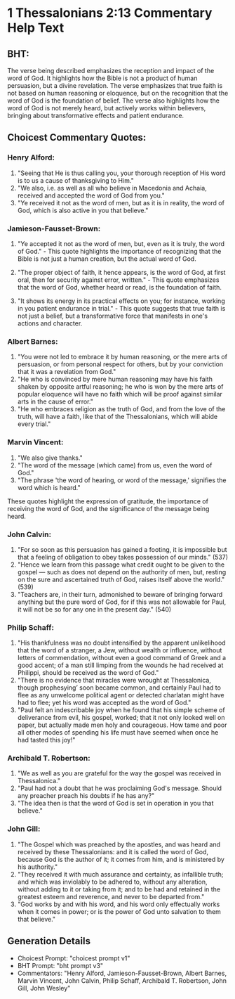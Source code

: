 # 1 Thessalonians 2:13 Commentary Help Text

## BHT:
The verse being described emphasizes the reception and impact of the word of God. It highlights how the Bible is not a product of human persuasion, but a divine revelation. The verse emphasizes that true faith is not based on human reasoning or eloquence, but on the recognition that the word of God is the foundation of belief. The verse also highlights how the word of God is not merely heard, but actively works within believers, bringing about transformative effects and patient endurance.

## Choicest Commentary Quotes:
### Henry Alford:
1. "Seeing that He is thus calling you, your thorough reception of His word is to us a cause of thanksgiving to Him." 
2. "We also, i.e. as well as all who believe in Macedonia and Achaia, received and accepted the word of God from you." 
3. "Ye received it not as the word of men, but as it is in reality, the word of God, which is also active in you that believe."

### Jamieson-Fausset-Brown:
1. "Ye accepted it not as the word of men, but, even as it is truly, the word of God." - This quote highlights the importance of recognizing that the Bible is not just a human creation, but the actual word of God.

2. "The proper object of faith, it hence appears, is the word of God, at first oral, then for security against error, written." - This quote emphasizes that the word of God, whether heard or read, is the foundation of faith.

3. "It shows its energy in its practical effects on you; for instance, working in you patient endurance in trial." - This quote suggests that true faith is not just a belief, but a transformative force that manifests in one's actions and character.

### Albert Barnes:
1. "You were not led to embrace it by human reasoning, or the mere arts of persuasion, or from personal respect for others, but by your conviction that it was a revelation from God."
2. "He who is convinced by mere human reasoning may have his faith shaken by opposite artful reasoning; he who is won by the mere arts of popular eloquence will have no faith which will be proof against similar arts in the cause of error."
3. "He who embraces religion as the truth of God, and from the love of the truth, will have a faith, like that of the Thessalonians, which will abide every trial."

### Marvin Vincent:
1. "We also give thanks." 
2. "The word of the message (which came) from us, even the word of God."
3. "The phrase 'the word of hearing, or word of the message,' signifies the word which is heard."

These quotes highlight the expression of gratitude, the importance of receiving the word of God, and the significance of the message being heard.

### John Calvin:
1. "For so soon as this persuasion has gained a footing, it is impossible but that a feeling of obligation to obey takes possession of our minds." (537)
2. "Hence we learn from this passage what credit ought to be given to the gospel — such as does not depend on the authority of men, but, resting on the sure and ascertained truth of God, raises itself above the world." (539)
3. "Teachers are, in their turn, admonished to beware of bringing forward anything but the pure word of God, for if this was not allowable for Paul, it will not be so for any one in the present day." (540)

### Philip Schaff:
1. "His thankfulness was no doubt intensified by the apparent unlikelihood that the word of a stranger, a Jew, without wealth or influence, without letters of commendation, without even a good command of Greek and a good accent; of a man still limping from the wounds he had received at Philippi, should be received as the word of God."
2. "There is no evidence that miracles were wrought at Thessalonica, though prophesying’ soon became common, and certainly Paul had to flee as any unwelcome political agent or detected charlatan might have had to flee; yet his word was accepted as the word of God."
3. "Paul felt an indescribable joy when he found that his simple scheme of deliverance from evil, his gospel, worked; that it not only looked well on paper, but actually made men holy and courageous. How tame and poor all other modes of spending his life must have seemed when once he had tasted this joy!"

### Archibald T. Robertson:
1. "We as well as you are grateful for the way the gospel was received in Thessalonica." 
2. "Paul had not a doubt that he was proclaiming God's message. Should any preacher preach his doubts if he has any?" 
3. "The idea then is that the word of God is set in operation in you that believe."

### John Gill:
1. "The Gospel which was preached by the apostles, and was heard and received by these Thessalonians: and it is called the word of God, because God is the author of it; it comes from him, and is ministered by his authority."
2. "They received it with much assurance and certainty, as infallible truth; and which was inviolably to be adhered to, without any alteration, without adding to it or taking from it; and to be had and retained in the greatest esteem and reverence, and never to be departed from."
3. "God works by and with his word, and his word only effectually works when it comes in power; or is the power of God unto salvation to them that believe."


## Generation Details
- Choicest Prompt: "choicest prompt v1"
- BHT Prompt: "bht prompt v3"
- Commentators: "Henry Alford, Jamieson-Fausset-Brown, Albert Barnes, Marvin Vincent, John Calvin, Philip Schaff, Archibald T. Robertson, John Gill, John Wesley"
